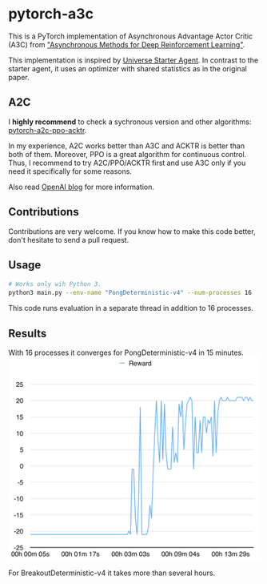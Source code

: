 # pytorch-a3c

This is a PyTorch implementation of Asynchronous Advantage Actor Critic (A3C) from ["Asynchronous Methods for Deep Reinforcement Learning"](https://arxiv.org/pdf/1602.01783v1.pdf).

This implementation is inspired by [Universe Starter Agent](https://github.com/openai/universe-starter-agent).
In contrast to the starter agent, it uses an optimizer with shared statistics as in the original paper.

## A2C

I **highly recommend** to check a sychronous version and other algorithms: [pytorch-a2c-ppo-acktr](https://github.com/ikostrikov/pytorch-a2c-ppo-acktr).

In my experience, A2C works better than A3C and ACKTR is better than both of them. Moreover, PPO is a great algorithm for continuous control. Thus, I recommend to try A2C/PPO/ACKTR first and use A3C only if you need it specifically for some reasons.

Also read [OpenAI blog](https://blog.openai.com/baselines-acktr-a2c/) for more information.

## Contributions

Contributions are very welcome. If you know how to make this code better, don't hesitate to send a pull request.

## Usage
```bash
# Works only wih Python 3.
python3 main.py --env-name "PongDeterministic-v4" --num-processes 16
```

This code runs evaluation in a separate thread in addition to 16 processes.

## Results

With 16 processes it converges for PongDeterministic-v4 in 15 minutes.
![PongDeterministic-v4](images/PongReward.png)

For BreakoutDeterministic-v4 it takes more than several hours.
